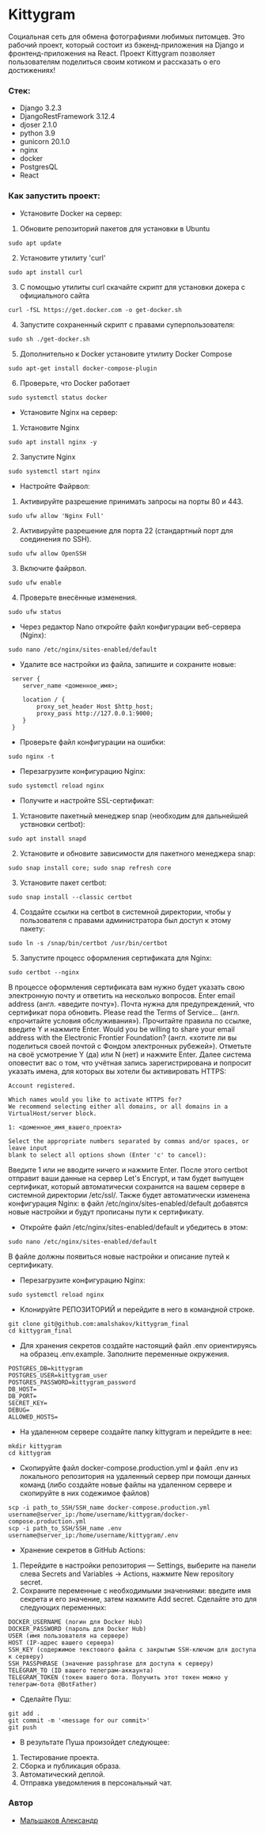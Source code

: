 # Kittygram
Cоциальная сеть для обмена фотографиями любимых питомцев. Это рабочий проект, который состоит из бэкенд-приложения на Django и фронтенд-приложения на React. Проект Kittygram позволяет пользователям поделиться своим котиком и рассказать о его достижениях!
### Стек:
- Django 3.2.3
- DjangoRestFramework 3.12.4
- djoser 2.1.0
- python 3.9
- gunicorn 20.1.0
- nginx
- docker
- PostgresQL
- React
### Как запустить проект:
- Установите Docker на сервер:
1. Обновите репозиторий пакетов для установки в Ubuntu
```
sudo apt update
```
2. Установите утилиту 'curl'
```
sudo apt install curl
```
3. С помощью утилиты curl скачайте скрипт для установки докера с официального сайта
```
curl -fSL https://get.docker.com -o get-docker.sh
```
4. Запустите сохраненный скрипт с правами суперпользователя:
```
sudo sh ./get-docker.sh
```
5. Дополнительно к Docker установите утилиту Docker Compose
```
sudo apt-get install docker-compose-plugin
```
6. Проверьте, что Docker работает
```
sudo systemctl status docker
```
- Установите Nginx на сервер:
1. Установите Nginx
```
sudo apt install nginx -y
```
2. Запустите Nginx
```
sudo systemctl start nginx
```
- Настройте Файрвол:
1. Активируйте разрешение принимать запросы на порты 80 и 443.
```
sudo ufw allow 'Nginx Full'
```
2. Активируйте разрешение для порта 22 (стандартный порт для соединения по SSH).
```
sudo ufw allow OpenSSH 
```
3. Включите файрвол.
```
sudo ufw enable
```
4. Проверьте внесённые изменения.
```
sudo ufw status
```
- Через редактор Nano откройте файл конфигурации веб-сервера (Nginx):
```
sudo nano /etc/nginx/sites-enabled/default
```
- Удалите все настройки из файла, запишите и сохраните новые:
```
 server {
    server_name <доменное_имя>;
    
    location / {
        proxy_set_header Host $http_host;
        proxy_pass http://127.0.0.1:9000;
    }
 }
```
- Проверьте файл конфигурации на ошибки:
```
sudo nginx -t
```
- Перезагрузите конфигурацию Nginx:
```
sudo systemctl reload nginx
```
- Получите и настройте SSL-сертификат:
1. Установите пакетный менеджер snap (необходим для дальнейшей уствновки certbot):
```
sudo apt install snapd
```
2. Установите и обновите зависимости для пакетного менеджера snap:
```
sudo snap install core; sudo snap refresh core
```
3. Установите пакет certbot:
```
sudo snap install --classic certbot
```
4. Создайте ссылки на certbot в системной директории, чтобы у пользователя с правами администратора был доступ к этому пакету:
```
sudo ln -s /snap/bin/certbot /usr/bin/certbot
```
5. Запустите процесс оформления сертификата для Nginx:
```
sudo certbot --nginx
```
В процессе оформления сертификата вам нужно будет указать свою электронную почту и ответить на несколько вопросов.
Enter email address (англ. «введите почту»). Почта нужна для предупреждений, что сертификат пора обновить.
Please read the Terms of Service... (англ. «прочитайте условия обслуживания»). Прочитайте правила по ссылке, введите Y и нажмите Enter.
Would you be willing to share your email address with the Electronic Frontier Foundation? (англ. «хотите ли вы поделиться своей почтой с Фондом электронных рубежей»). Отметьте на своё усмотрение Y (да) или N (нет) и нажмите Enter.
Далее система оповестит вас о том, что учётная запись зарегистрирована и попросит указать имена, для которых вы хотели бы активировать HTTPS:
```
Account registered.

Which names would you like to activate HTTPS for?
We recommend selecting either all domains, or all domains in a VirtualHost/server block.

1: <доменное_имя_вашего_проекта>

Select the appropriate numbers separated by commas and/or spaces, or leave input
blank to select all options shown (Enter 'c' to cancel):
```
Введите 1 или не вводите ничего и нажмите Enter.
После этого certbot отправит ваши данные на сервер Let's Encrypt, и там будет выпущен сертификат, который автоматически сохранится на вашем сервере в системной директории /etc/ssl/. Также будет автоматически изменена конфигурация Nginx: в файл /etc/nginx/sites-enabled/default добавятся новые настройки и будут прописаны пути к сертификату.
- Откройте файл /etc/nginx/sites-enabled/default и убедитесь в этом:
```
sudo nano /etc/nginx/sites-enabled/default
```
В файле должны появиться новые настройки и описание путей к сертификату.
- Перезагрузите конфигурацию Nginx:
```
sudo systemctl reload nginx
```
- Клонируйте РЕПОЗИТОРИЙ и перейдите в него в командной строке.
```
git clone git@github.com:amalshakov/kittygram_final
cd kittygram_final
```
- Для хранения секретов создайте настоящий файл .env ориентируясь на образец .env.example. Заполните переменные окружения.
```
POSTGRES_DB=kittygram
POSTGRES_USER=kittygram_user
POSTGRES_PASSWORD=kittygram_password
DB_HOST=
DB_PORT=
SECRET_KEY=
DEBUG=
ALLOWED_HOSTS=
```
- На удаленном сервере создайте папку kittygram и перейдите в нее:
```
mkdir kittygram
cd kittygram
```
- Скопируйте файл docker-compose.production.yml и файл .env из локального репозитория на удаленный сервер при помощи данных команд (либо создайте новые файлы на удаленном сервере и скопируйте в них содежимое файлов)
```
scp -i path_to_SSH/SSH_name docker-compose.production.yml username@server_ip:/home/username/kittygram/docker-compose.production.yml
scp -i path_to_SSH/SSH_name .env username@server_ip:/home/username/kittygram/.env
```
- Хранение секретов в GitHub Actions:
1. Перейдите в настройки репозитория — Settings, выберите на панели слева Secrets and Variables → Actions, нажмите New repository secret.
2. Сохраните переменные с необходимыми значениями: введите имя секрета и его значение, затем нажмите Add secret. Сделайте это для следующих переменных:
```
DOCKER_USERNAME (логин для Docker Hub)
DOCKER_PASSWORD (пароль для Docker Hub)
USER (имя пользователя на сервере)
HOST (IP-адрес вашего сервера)
SSH_KEY (содержимое текстового файла с закрытым SSH-ключом для доступа к серверу)
SSH_PASSPHRASE (значение passphrase для доступа к серверу)
TELEGRAM_TO (ID вашего телеграм-аккаунта)
TELEGRAM_TOKEN (токен вашего бота. Получить этот токен можно у телеграм-бота @BotFather)
```
- Сделайте Пуш:
```
git add .
git commit -m '<message for our commit>'
git push
```
- В результате Пуша произойдет следующее:
1. Тестирование проекта.
2. Сборка и публикация образа.
3. Автоматический деплой.
4. Отправка уведомления в персональный чат.
### Автор
- [Мальшаков Александр](https://github.com/amalshakov)
